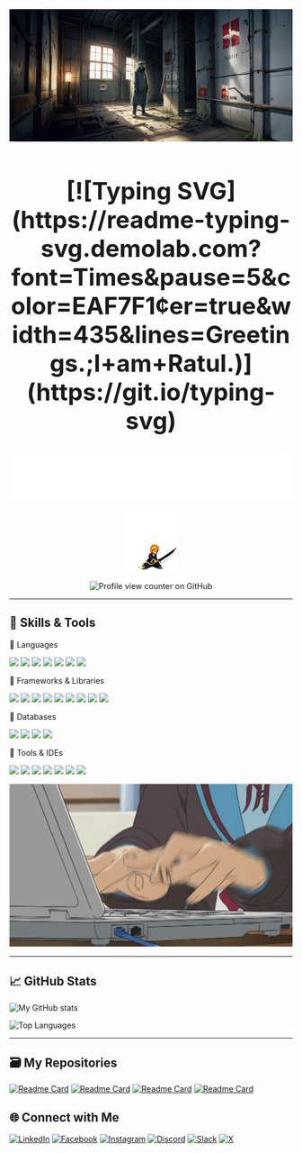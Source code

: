 <img src="https://github.com/Ratul-byte/Ratul-byte/blob/ebd5ac4a7f719fc7506d3e13e67f9413b820ff79/helloWrld.jpg">
<div align="center">

<h1 style="font-size: 3em;">[![Typing SVG](https://readme-typing-svg.demolab.com?font=Times&pause=5&color=EAF7F1&center=true&width=435&lines=Greetings.;I+am+Ratul.)](https://git.io/typing-svg)</h1>

![Intro Animation](https://github.com/Ratul-byte/Ratul-byte/blob/8fc999f7202dc97565cd6335816ba9b2fea30171/A.png)

<img src="https://github.com/Ratul-byte/Ratul-byte/blob/b0f024a71847e0b349558cec594d757b1f63aef4/3Qb42.gif" alt="3Qb42 GIF" />

![Profile view counter on GitHub](https://komarev.com/ghpvc/?username=ratul-byte)

</div>

---

## 🔧 Skills & Tools

🔹 Languages
<p align="left"> <img src="https://img.shields.io/badge/Python-3776AB?style=for-the-badge&logo=python&logoColor=white" /> <img src="https://img.shields.io/badge/C++-00599C?style=for-the-badge&logo=c%2B%2B&logoColor=white" /> <img src="https://img.shields.io/badge/JavaScript-F7DF1E?style=for-the-badge&logo=javascript&logoColor=black" /> <img src="https://img.shields.io/badge/PHP-777BB4?style=for-the-badge&logo=php&logoColor=white" /> <img src="https://img.shields.io/badge/HTML5-E34F26?style=for-the-badge&logo=html5&logoColor=white" /> <img src="https://custom-icon-badges.demolab.com/badge/CSS3-1572B6?style=for-the-badge&logo=css3&logoColor=white" /> <img src="https://img.shields.io/badge/Assembly-6E4C1E?style=for-the-badge&logo=assemblyscript&logoColor=white" /> </p>

🔹 Frameworks & Libraries
<p align="left"> <img src="https://img.shields.io/badge/Node.js-339933?style=for-the-badge&logo=node.js&logoColor=white" /> <img src="https://img.shields.io/badge/React-61DAFB?style=for-the-badge&logo=react&logoColor=black" /> <img src="https://img.shields.io/badge/Flask-000000?style=for-the-badge&logo=flask&logoColor=white" /> <img src="https://img.shields.io/badge/TensorFlow-E0914C?style=for-the-badge&logo=tensorflow&logoColor=white" /> <img src="https://img.shields.io/badge/Keras-D00000?style=for-the-badge&logo=keras&logoColor=white" /> <img src="https://img.shields.io/badge/Scikit--learn-F7931E?style=for-the-badge&logo=scikit-learn&logoColor=white" /> <img src="https://img.shields.io/badge/Pandas-150458?style=for-the-badge&logo=pandas&logoColor=white" /> <img src="https://img.shields.io/badge/NumPy-013243?style=for-the-badge&logo=numpy&logoColor=white" /> <img src="https://custom-icon-badges.demolab.com/badge/Matplotlib-443C7D?style=for-the-badge&logo=matplotlib&logoColor=white" /> </p>

🔹 Databases
<p align="left"> <img src="https://img.shields.io/badge/MySQL-4479A1?style=for-the-badge&logo=mysql&logoColor=white" /> <img src="https://img.shields.io/badge/MongoDB-47A248?style=for-the-badge&logo=mongodb&logoColor=white" /> <img src="https://img.shields.io/badge/Mongoose-880000?style=for-the-badge&logo=mongoose&logoColor=white" /> <img src="https://img.shields.io/badge/Postman-FF6C37?style=for-the-badge&logo=postman&logoColor=white" /> </p>

🔹 Tools & IDEs
<p align="left"> <img src="https://img.shields.io/badge/Arduino IDE-00979D?style=for-the-badge&logo=arduino&logoColor=white" /> <img src="https://img.shields.io/badge/Git-D6225E?style=for-the-badge&logo=git&logoColor=white" /> <img src="https://img.shields.io/badge/Figma-F24E1E?style=for-the-badge&logo=figma&logoColor=white" /> <img src="https://img.shields.io/badge/PyCharm-000000?style=for-the-badge&logo=pycharm&logoColor=white" /> <img src="https://img.shields.io/badge/Replit-37474F?style=for-the-badge&logo=replit&logoColor=white" /> <img src="https://custom-icon-badges.demolab.com/badge/Visual_Studio-5C2D91?style=for-the-badge&logo=visual-studio&logoColor=white" /> <img src="https://img.shields.io/badge/Google_Colab-F9AB00?style=for-the-badge&logo=google-colab&logoColor=white" /> </p>

<div align="center">
<img src="https://github.com/Ratul-byte/Ratul-byte/blob/8f00903102ff2427a36db8ff79e791040c5c3cfd/3AyY.gif" alt="3AyY.gif" width="670"/>
</div>

---

## 📈 GitHub Stats
![My GitHub stats](https://github-readme-stats-xd.vercel.app/api?username=ratul-byte&show_icons=true&theme=radical&count_private=true&cache_seconds=5)

![Top Languages](https://github-readme-stats-xd.vercel.app/api/top-langs/?username=ratul-byte&layout=compact&theme=radical&count_private=true&cache_seconds=5)


---

## 🗃️ My Repositories 
[![Readme Card](https://github-readme-stats.vercel.app/api/pin/?username=ratul-byte&repo=Computer-Graphics-Project-CSE423&theme=buefy&cache_seconds=1000)](https://github.com/ratul-byte/Computer-Graphics-Project-CSE423) [![Readme Card](https://github-readme-stats.vercel.app/api/pin/?username=ratul-byte&repo=Database-Project-Online-Flight-Reservation-CSE370&theme=buefy&cache_seconds=1001)](https://github.com/ratul-byte/Database-Project-Online-Flight-Reservation-CSE370) [![Readme Card](https://github-readme-stats.vercel.app/api/pin/?username=ratul-byte&repo=Computer-Interfacing-Hardware-Project-CSE360&theme=buefy&cache_seconds=1000)](https://github.com/ratul-byte/Computer-Interfacing-Hardware-Project-CSE360) [![Readme Card](https://github-readme-stats.vercel.app/api/pin/?username=ratul-byte&repo=8086-Microprocessor-Project-CSE341&theme=buefy&cache_seconds=1000)](https://github.com/ratul-byte/8086-Microprocessor-Project-CSE341)

## 🌐 Connect with Me
[![LinkedIn](https://custom-icon-badges.demolab.com/badge/LinkedIn-0077B5?style=for-the-badge&logo=linkedin&logoColor=white)](https://www.linkedin.com/in/md-ratul-mushfique)
[![Facebook](https://img.shields.io/badge/Facebook-1877F2?style=for-the-badge&logo=facebook&logoColor=white)](https://www.facebook.com/ratul.mushfique)
[![Instagram](https://img.shields.io/badge/Instagram-E4405F?style=for-the-badge&logo=instagram&logoColor=white)]((https://www.instagram.com/ratul.shk/))
[![Discord](https://img.shields.io/badge/Discord-5865F2?style=for-the-badge&logo=discord&logoColor=white)](https://discord.com/users/rurouni99)
[![Slack](https://img.shields.io/badge/Slack-4A154B?style=for-the-badge&logo=slack&logoColor=white)](https://join.slack.com/t/YOUR_WORKSPACE/signup)
[![X](https://img.shields.io/badge/X-000000?style=for-the-badge&logo=x&logoColor=white)](https://x.com/YOUR_USERNAME)


